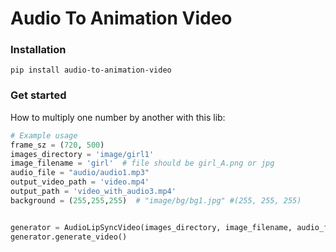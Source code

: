 # Audio To Animation Video
### Installation
```
pip install audio-to-animation-video
```

### Get started
How to multiply one number by another with this lib:

```Python
# Example usage
frame_sz = (720, 500)
images_directory = 'image/girl1'
image_filename = 'girl'  # file should be girl_A.png or jpg
audio_file = "audio/audio1.mp3"
output_video_path = 'video.mp4'
output_path = 'video_with_audio3.mp4'
background = (255,255,255)  # "image/bg/bg1.jpg" #(255, 255, 255)


generator = AudioLipSyncVideo(images_directory, image_filename, audio_file, output_video_path, output_path, frame_sz, background)
generator.generate_video()
```
